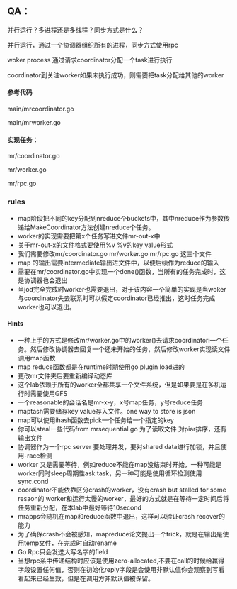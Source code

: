 ## QA：

并行运行？多进程还是多线程？同步方式是什么？

并行运行，通过一个协调器组织所有的进程，同步方式使用rpc

woker process 通过请求coordinator分配一个task进行执行

coordinator到关注worker如果未执行成功，则需要把task分配给其他的worker

#### 参考代码 

main/mrcoordinator.go

main/mrworker.go

#### 实现任务：

mr/coordinator.go

mr/worker.go

mr/rpc.go

### rules

* map阶段把不同的key分配到nreduce个buckets中，其中nreduce作为参数传递给MakeCoordinator方法创建nreduce个任务。
* worker的实现需要把第x个任务写进文件mr-out-x中
* 关于mr-out-x的文件格式要使用%v %v的key value形式
* 我们需要修改mr/coordinator.go mr/worker.go mr/rpc.go 这三个文件
* map 的输出需要intermediate输出进文件中，以便后续作为reduce的输入
* 需要在mr/coordinator.go中实现一个done()函数，当所有的任务完成时，这是协调器也会退出
* 当jod完全完成时worker也需要退出，对于该内容一个简单的实现是当woker与coordinator失去联系时可以假定coordinator已经推出，这时任务完成worker也可以退出。

#### Hints

* 一种上手的方式是修改mr/worker.go中的worker()去请求coordinatori一个任务。然后修改协调器去回复一个还未开始的任务，然后修改worker实现读文件调用map函数
* map reduce函数都是在runtime时期使用go plugin load进的
* 更改mr文件夹后要重新编译动态库
* 这个lab依赖于所有的worker全都共享一个文件系统，但是如果要是在多机运行时需要使用GFS
* 一个reasonable的会话名是mr-x-y，x号map任务，y号reduce任务
* maptash需要储存key value存入文件。one way to store is json
* map可以使用ihash函数去pick一个任务给一个指定的key
* 你可以steal一些代码from mrsequential.go 为了读取文件 对piar排序，还有输出文件
* 协调器作为一个rpc server 要处理并发，要对shared data进行加锁，并且使用-race检测
* worker 又是需要等待，例如reduce不能在map没结束时开始，一种可能是worker同时sleep周期性ask task，另一种可能是使用循环检测使用sync.cond
* coordinator不能依靠区分crash的worker，没有crash but stalled for some resaon的 worker和运行太慢的worker，最好的方式就是在等待一定时间后将任务重新分配，在本lab中最好等待10second
* mrapps会随机在map和reduce函数中退出，这样可以验证crash recover的能力
* 为了确保crash不会被感知，mapreduce论文提出一个trick，就是在输出是使用temp文件，在完成时自动rename
* Go Rpc只会发送大写名字的field
* 当想rpc系中传递结构时应该是使用zero-allocated,不要在call的时候给赢得字段设置任何值，否则在初始化reply字段是会使用非默认值你会观察到写看看起来已经生效，但是在调用方非默认值被保留。

